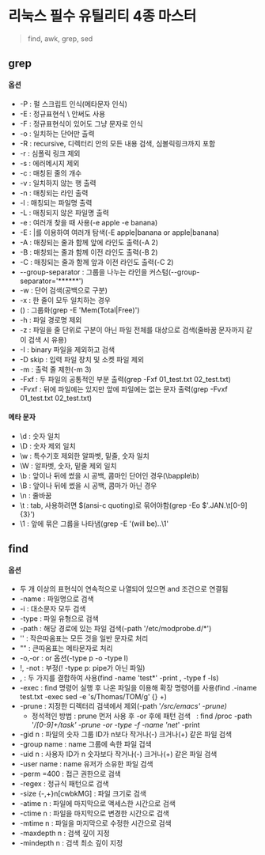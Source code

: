 # 리눅스 필수 유틸리티 4종 마스터

> find, awk, grep, sed

## grep

#### 옵션

- -P : 펄 스크립트 인식(메타문자 인식)
- -E : 정규표현식 \ 안써도 사용
- -F : 정규표현식이 있어도 그냥 문자로 인식
- -o : 일치하는 단어만 출력
- -R : recursive, 디렉터리 안의 모든 내용 검색, 심볼릭링크까지 포함
- -r : 심폴릭 링크 제외
- -s : 에러메시지 제외
- -c : 매칭된 줄의 개수
- -v : 일치하지 않는 행 출력
- -n : 매칭되는 라인 출력
- -l : 매칭되는 파일명 출력
- -L : 매칭되지 않은 파일명 출력
- -e : 여러개 찾을 때 사용(-e apple -e banana)
- -E : |를 이용하여 여러개 탐색(-E apple|banana or apple\|banana)
- -A : 매칭되는 줄과 함께 앞에 라인도 출력(-A 2)
- -B : 매칭되는 줄과 함께 이전 라인도 출력(-B 2)
- -C : 매칭되는 줄과 함께 앞과 이전 라인도 출력(-C 2)
- --group-separator : 그룹을 나누는 라인을 커스텀(--group-separator='******')
- -w : 단어 검색(공백으로 구분)
- -x : 한 줄이 모두 일치하는 경우
- () : 그룹화(grep -E 'Mem(Total|Free)')
- -h : 파일 경로명 제외
- -z : 파일을 줄 단위로 구분이 아닌 파일 전체를 대상으로 검색(줄바꿈 문자까지 같이 검색 시 유용)
- -I : binary 파일을 제외하고 검색
- -D skip : 입력 파일 장치 및 소켓 파일 제외
- -m : 출력 줄 제한(-m 3)
- -Fxf : 두 파일의 공통적인 부분 출력(grep -Fxf 01_test.txt 02_test.txt)
- -Fvxf : 뒤에 파일에는 있지만 앞에 파일에는 없는 문자 출력(grep -Fvxf 01_test.txt 02_test.txt)

#### 메타 문자

- \d : 숫자 일치
- \D : 숫자 제외 일치
- \w : 특수기호 제외한 알파벳, 밑줄, 숫자 일치
- \W : 알파벳, 숫자, 밑줄 제외 일치
- \b : 앞이나 뒤에 썼을 시 공백, 콤마인 단어인 경우(\bapple\b)
- \B : 앞이나 뒤에 썼을 시 공백, 콤마가 아닌 경우
- \n : 줄바꿈
- \t : tab, 사용하려면 \$(ansi-c quoting)로 묶어야함(grep -Eo $'.JAN.\t[0-9]{3}')
- \1 : 앞에 묶은 그룹을 나타냄(grep -E '(will be)..\1'

## find

#### 옵션

- 두 개 이상의 표현식이 연속적으로 나열되어 있으면 and 조건으로 연결됨
- -name : 파일명으로 검색
- -i : 대소문자 모두 검색
- -type : 파일 유형으로 검색
- -path : 해당 경로에 있는 파일 검색(-path '/etc/modprobe.d/*')
- '' : 작은따옴표는 모든 것을 일반 문자로 처리
- "" : 큰따옴표는 메타문자로 처리
- -o,-or : or 옵션(-type p -o -type l)
- !, -not : 부정(! -type p: pipe가 아닌 파일)
- , : 두 가지를 결합하여 사용(find -name 'test*' -print , -type f -ls)
- -exec : find 명령어 실행 후 나온 파일을 이용해 확장 명령어를 사용(find .-iname test.txt -exec sed -e 's/Thomas/TOM/g' {} +)
- -prune : 지정한 디렉터리 검색에서 제외(-path '*/src/emacs' -prune)*
  - 정석적인 방법 : prune 먼저 사용 후 -or 후에 패턴 검색    : find /proc -path '*/[0-9]+/task' -prune -or -type -f -name 'net*' -print
- -gid n : 파일의 숫자 그룹 ID가 n보다 작거나(-) 크거나(+) 같은 파일 검색
- -group name : name 그룹에 속한 파일 겁색
- -uid n : 사용자 ID가 n 숫자보다 작거나(-) 크거나(+) 같은 파일 검색
- -user name : name 유저가 소유한 파일 검색
- -perm =400 : 접근 권한으로 검색
- -regex : 정규식 패턴으로 검색
- -size {-,+}n[cwbkMG] : 파일 크기로 검색
- -atime n : 파일에 마지막으로 액세스한 시간으로 검색
- -ctime n : 파일을 마지막으로 변경한 시간으로 검색
- -mtime n : 파일을 마지막으로 수정한 시간으로 검색
- -maxdepth n : 검색 깊이 지정
- -mindepth n : 검색 최소 깊이 지정
